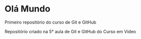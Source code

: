 # Olá Mundo
 Primeiro repositório do curso de Git e GitHub

 Repositório criado na 5° aula de Git e GitHub do Curso em Vídeo
